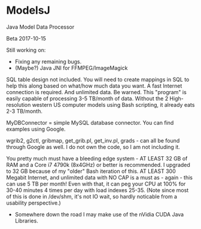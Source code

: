 # ModelsJ
Java Model Data Processor

Beta
2017-10-15

Still working on:

 - Fixing any remaining bugs.
 - (Maybe?) Java JNI for FFMPEG/ImageMagick

SQL table design not included. You will need to create mappings in SQL to help this along based on what/how much data you want.
A fast Internet connection is required. And unlimited data. Be warned. This "program" is easily capable of processing 3-5 TB/month of data. Without the 2 High-resolution western US computer models using Bash scripting, it already eats 2-3 TB/month.

MyDBConnector = simple MySQL database connector. You can find examples using Google.

wgrib2, g2ctl, gribmap, get_grib.pl, get_inv.pl, grads - can all be found through Google as well. I do not own the code, so I am not including it.

You pretty much must have a bleeding edge system - AT LEAST 32 GB of RAM and a Core i7 4790k (8x4GHz) or better is recommended. I upgraded to 32 GB because of my "older" Bash iteration of this. AT LEAST 300 Megabit Internet, and unlimited data with NO CAP is a must as - again - this can use 5 TB per month! Even with that, it can peg your CPU at 100% for 30-40 minutes 4 times per day with load indexes 25-35. (Note since most of this is done in /dev/shm, it's not IO wait, so hardly noticable from a usability perspective.)

* Somewhere down the road I may make use of the nVidia CUDA Java Libraries.
